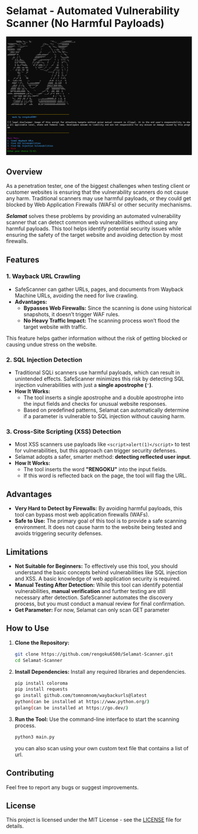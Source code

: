 # Selamat - Automated Vulnerability Scanner (No Harmful Payloads)

![Screenshot of the tool](main.png)
## Overview

As a penetration tester, one of the biggest challenges when testing client or customer websites is ensuring that the vulnerability scanners do not cause any harm. Traditional scanners may use harmful payloads, or they could get blocked by Web Application Firewalls (WAFs) or other security mechanisms.

***Selamat*** solves these problems by providing an automated vulnerability scanner that can detect common web vulnerabilities without using any harmful payloads. This tool helps identify potential security issues while ensuring the safety of the target website and avoiding detection by most firewalls.



## Features

### 1. **Wayback URL Crawling**
   - SafeScanner can gather URLs, pages, and documents from Wayback Machine URLs, avoiding the need for live crawling.
   - **Advantages:**
     - **Bypasses Web Firewalls:** Since the scanning is done using historical snapshots, it doesn’t trigger WAF rules.
     - **No Heavy Traffic Impact:** The scanning process won’t flood the target website with traffic.
     
   This feature helps gather information without the risk of getting blocked or causing undue stress on the website.

### 2. **SQL Injection Detection**
   - Traditional SQLi scanners use harmful payloads, which can result in unintended effects. SafeScanner minimizes this risk by detecting SQL injection vulnerabilities with just a **single apostrophe (`'`)**.
   - **How It Works:**
     - The tool inserts a single apostrophe and a double apostrophe into the input fields and checks for unusual website responses.
     - Based on predefined patterns, Selamat can automatically determine if a parameter is vulnerable to SQL injection without causing harm.

### 3. **Cross-Site Scripting (XSS) Detection**
   - Most XSS scanners use payloads like `<script>alert(1)</script>` to test for vulnerabilities, but this approach can trigger security defenses.
   - Selamat adopts a safer, smarter method: **detecting reflected user input**.
   - **How It Works:**
     - The tool inserts the word **"RENGOKU"** into the input fields.
     - If this word is reflected back on the page, the tool will flag the URL.

## Advantages

- **Very Hard to Detect by Firewalls:** By avoiding harmful payloads, this tool can bypass most web application firewalls (WAFs).
- **Safe to Use:** The primary goal of this tool is to provide a safe scanning environment. It does not cause harm to the website being tested and avoids triggering security defenses.
  
## Limitations

- **Not Suitable for Beginners:** To effectively use this tool, you should understand the basic concepts behind vulnerabilities like SQL injection and XSS. A basic knowledge of web application security is required.
- **Manual Testing After Detection:** While this tool can identify potential vulnerabilities, **manual verification** and further testing are still necessary after detection. SafeScanner automates the discovery process, but you must conduct a manual review for final confirmation.
-  **Get Parameter:** For now, Selamat can only scan GET parameter

## How to Use

1. **Clone the Repository:**
   ```bash
   git clone https://github.com/rengoku6500/Selamat-Scanner.git 
   cd Selamat-Scanner
   ```

2. **Install Dependencies:**
   Install any required libraries and dependencies.

   ```bash
   pip install coloroma
   pip install requests
   go install github.com/tomnomnom/waybackurls@latest
   python(can be installed at https://www.python.org/)
   golang(can be installed at https://go.dev/)
   ```

3. **Run the Tool:**
   Use the command-line interface to start the scanning process.

   ```bash
   python3 main.py
   ```

   you can also scan using your own custom text file that contains a list of url.

## Contributing

Feel free to report any bugs or suggest improvements.

## License

This project is licensed under the MIT License - see the [LICENSE](LICENSE) file for details.
